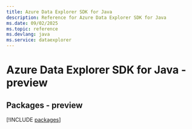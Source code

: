 ```yaml
---
title: Azure Data Explorer SDK for Java
description: Reference for Azure Data Explorer SDK for Java
ms.date: 09/02/2025
ms.topic: reference
ms.devlang: java
ms.service: dataexplorer
---
```

# Azure Data Explorer SDK for Java - preview
## Packages - preview
[!INCLUDE [packages](data-explorer-index.md)]